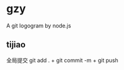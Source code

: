<!--
 * @Desrcription: 
 * @Author: dongyue
 * @CreateDate: 
 * @LastEditors: dongyue
 * @LastEditTime: 2020-07-09 17:49:53
--> 
# gzy
A git logogram by node.js

## tijiao
全局提交 git add . + git commit -m + git push